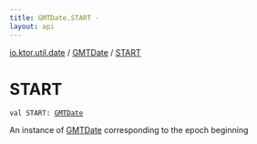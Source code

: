 ```yaml
---
title: GMTDate.START - 
layout: api
---
```


<div class='api-docs-breadcrumbs'><a href="../index.html">io.ktor.util.date</a> / <a href="index.html">GMTDate</a> / <a href="./-s-t-a-r-t.html">START</a></div>

# START

<div class="signature"><code><span class="keyword">val </span><span class="identifier">START</span><span class="symbol">: </span><a href="index.html"><span class="identifier">GMTDate</span></a></code></div>

An instance of <a href="index.html">GMTDate</a> corresponding to the epoch beginning

